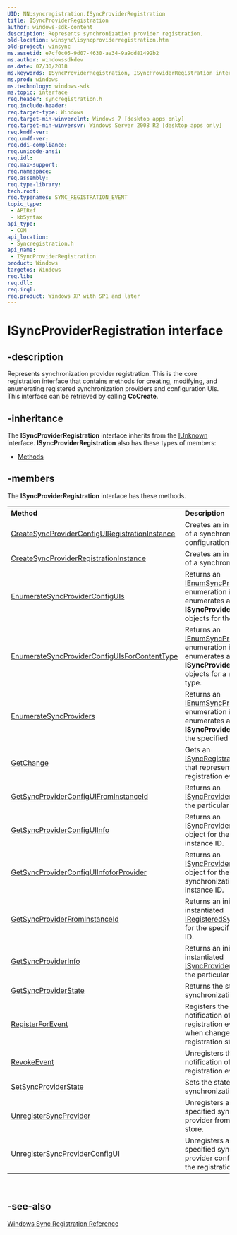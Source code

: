 ```yaml
---
UID: NN:syncregistration.ISyncProviderRegistration
title: ISyncProviderRegistration
author: windows-sdk-content
description: Represents synchronization provider registration.
old-location: winsync\isyncproviderregistration.htm
old-project: winsync
ms.assetid: e7cf0c05-9d07-4630-ae34-9a9dd81492b2
ms.author: windowssdkdev
ms.date: 07/30/2018
ms.keywords: ISyncProviderRegistration, ISyncProviderRegistration interface [Windows Sync], ISyncProviderRegistration interface [Windows Sync],described, syncregistration/ISyncProviderRegistration, winsync.isyncproviderregistration
ms.prod: windows
ms.technology: windows-sdk
ms.topic: interface
req.header: syncregistration.h
req.include-header: 
req.target-type: Windows
req.target-min-winverclnt: Windows 7 [desktop apps only]
req.target-min-winversvr: Windows Server 2008 R2 [desktop apps only]
req.kmdf-ver: 
req.umdf-ver: 
req.ddi-compliance: 
req.unicode-ansi: 
req.idl: 
req.max-support: 
req.namespace: 
req.assembly: 
req.type-library: 
tech.root: 
req.typenames: SYNC_REGISTRATION_EVENT
topic_type:
 - APIRef
 - kbSyntax
api_type:
 - COM
api_location:
 - Syncregistration.h
api_name:
 - ISyncProviderRegistration
product: Windows
targetos: Windows
req.lib: 
req.dll: 
req.irql: 
req.product: Windows XP with SP1 and later
---
```


# ISyncProviderRegistration interface


## -description


Represents synchronization provider registration. This is the core registration interface that contains methods for creating, modifying, and enumerating registered synchronization providers and configuration UIs. This interface can be retrieved by calling <b>CoCreate</b>.


## -inheritance

The <b xmlns:loc="http://microsoft.com/wdcml/l10n">ISyncProviderRegistration</b> interface inherits from the <a href="https://msdn.microsoft.com/33f1d79a-33fc-4ce5-a372-e08bda378332">IUnknown</a> interface. <b>ISyncProviderRegistration</b> also has these types of members:
<ul>
<li><a href="https://docs.microsoft.com/">Methods</a></li>
</ul>

## -members

The <b>ISyncProviderRegistration</b> interface has these methods.
<table class="members" id="memberListMethods">
<tr>
<th align="left" width="37%">Method</th>
<th align="left" width="63%">Description</th>
</tr>
<tr data="declared;">
<td align="left" width="37%">
<a href="https://msdn.microsoft.com/a61b07b3-45ce-429e-9641-4cebc5b44c1b">CreateSyncProviderConfigUIRegistrationInstance</a>
</td>
<td align="left" width="63%">
Creates an in-memory instance of a synchronization provider configuration UI.

</td>
</tr>
<tr data="declared;">
<td align="left" width="37%">
<a href="https://msdn.microsoft.com/637cf465-5d43-42d3-b7b9-3bd674135038">CreateSyncProviderRegistrationInstance</a>
</td>
<td align="left" width="63%">
Creates an in-memory instance of a synchronization provider.

</td>
</tr>
<tr data="declared;">
<td align="left" width="37%">
<a href="https://msdn.microsoft.com/36a2b498-237e-418a-b5b8-5f9bcdfbe734">EnumerateSyncProviderConfigUIs</a>
</td>
<td align="left" width="63%">
Returns an <a href="https://msdn.microsoft.com/d8b4f4a4-b238-431f-a123-edebe07ea7b0">IEnumSyncProviderConfigUIInfos</a> enumeration interface that enumerates all registered <b>ISyncProviderConfigUIInfo</b> objects for the specified  criteria.

</td>
</tr>
<tr data="declared;">
<td align="left" width="37%">
<a href="https://msdn.microsoft.com/5028b1e7-425d-4fac-ba6b-27a0cc70b378">EnumerateSyncProviderConfigUIsForContentType</a>
</td>
<td align="left" width="63%">
Returns an <a href="https://msdn.microsoft.com/d8b4f4a4-b238-431f-a123-edebe07ea7b0">IEnumSyncProviderConfigUIInfos</a> enumeration interface that enumerates all registered <b>ISyncProviderConfigUIInfo</b> objects for a specified  content type.

</td>
</tr>
<tr data="declared;">
<td align="left" width="37%">
<a href="https://msdn.microsoft.com/36a2b498-237e-418a-b5b8-5f9bcdfbe734">EnumerateSyncProviders</a>
</td>
<td align="left" width="63%">
Returns an <a href="https://msdn.microsoft.com/58b0dcc2-861a-4138-872a-cbbe2bb2cc4d">IEnumSyncProviderInfos</a> enumeration interface that enumerates all registered <b>ISyncProviderInfo</b> objects for the specified  criteria.

</td>
</tr>
<tr data="declared;">
<td align="left" width="37%">
<a href="https://msdn.microsoft.com/6a65ba8b-b9cb-4d8c-8d18-9627547f9982">GetChange</a>
</td>
<td align="left" width="63%">
Gets an <a href="https://msdn.microsoft.com/45376bd2-1f5f-4f4c-9c4c-f5add9438d5c">ISyncRegistrationChange</a> object that represents a new registration event.

</td>
</tr>
<tr data="declared;">
<td align="left" width="37%">
<a href="https://msdn.microsoft.com/472732d7-39bd-434c-80f3-9808eca9035c">GetSyncProviderConfigUIFromInstanceId</a>
</td>
<td align="left" width="63%">
Returns an <a href="https://msdn.microsoft.com/27757aa1-a42d-4f66-99a8-bf66385fbec1">ISyncProviderConfigUI</a> object for the particular unique instance ID.

</td>
</tr>
<tr data="declared;">
<td align="left" width="37%">
<a href="https://msdn.microsoft.com/687f2f28-378e-456c-a06a-d78e486e6635">GetSyncProviderConfigUIInfo</a>
</td>
<td align="left" width="63%">
Returns an <a href="https://msdn.microsoft.com/b7c49533-d289-44b0-9a9e-cfa47af3a087">ISyncProviderConfigUIInfo</a> object for the particular unique instance ID.

</td>
</tr>
<tr data="declared;">
<td align="left" width="37%">
<a href="https://msdn.microsoft.com/6ef774f8-0b97-44ee-8bb9-7adf2293cc23">GetSyncProviderConfigUIInfoforProvider</a>
</td>
<td align="left" width="63%">
Returns an <a href="https://msdn.microsoft.com/b7c49533-d289-44b0-9a9e-cfa47af3a087">ISyncProviderConfigUIInfo</a> object for the specified synchronization provider instance ID.

</td>
</tr>
<tr data="declared;">
<td align="left" width="37%">
<a href="https://msdn.microsoft.com/ed204998-9e9a-4bac-b178-b4137be87ff4">GetSyncProviderFromInstanceId</a>
</td>
<td align="left" width="63%">
Returns an initialized and instantiated  <a href="https://msdn.microsoft.com/53970f17-2857-4624-8594-069cceb93b1e">IRegisteredSyncProvider</a> object for the specific unique instance ID.

</td>
</tr>
<tr data="declared;">
<td align="left" width="37%">
<a href="https://msdn.microsoft.com/894d2314-2210-4a16-a7e6-1ee74638c035">GetSyncProviderInfo</a>
</td>
<td align="left" width="63%">
Returns an initialized and instantiated  <a href="https://msdn.microsoft.com/27757aa1-a42d-4f66-99a8-bf66385fbec1">ISyncProviderConfigUI</a> object for the particular unique instance ID.

</td>
</tr>
<tr data="declared;">
<td align="left" width="37%">
<a href="https://msdn.microsoft.com/4e2e2e17-e435-4def-9aee-9109e0e06a8c">GetSyncProviderState</a>
</td>
<td align="left" width="63%">
Returns the state of the specified synchronization provider.

</td>
</tr>
<tr data="declared;">
<td align="left" width="37%">
<a href="https://msdn.microsoft.com/b636a3b4-2ac2-4400-b8ed-4430f598db7b">RegisterForEvent</a>
</td>
<td align="left" width="63%">
Registers the user to receive notification of the arrival of new registration
		events that occur when changes are made to the registration store.

</td>
</tr>
<tr data="declared;">
<td align="left" width="37%">
<a href="https://msdn.microsoft.com/fcc4901a-1507-461e-bbcc-a9e440ec05ce">RevokeEvent</a>
</td>
<td align="left" width="63%">
Unregisters the user from the notification of the arrival of new registration
		events.

</td>
</tr>
<tr data="declared;">
<td align="left" width="37%">
<a href="https://msdn.microsoft.com/441df857-0498-4c6f-b279-495f1138e9c7">SetSyncProviderState</a>
</td>
<td align="left" width="63%">
Sets the state of the specified synchronization provider.

</td>
</tr>
<tr data="declared;">
<td align="left" width="37%">
<a href="https://msdn.microsoft.com/d5b651b2-a0a5-404f-afbe-3256bf52f25f">UnregisterSyncProvider</a>
</td>
<td align="left" width="63%">
Unregisters and removes the specified synchronization provider from the registration store.

</td>
</tr>
<tr data="declared;">
<td align="left" width="37%">
<a href="https://msdn.microsoft.com/14d0ab85-afd7-4615-8606-ec403a3dd453">UnregisterSyncProviderConfigUI</a>
</td>
<td align="left" width="63%">
Unregisters and removes the specified synchronization provider configuration UI from the registration store.

</td>
</tr>
</table> 


## -see-also




<a href="https://msdn.microsoft.com/8233671e-bf89-448d-8347-9b4f0ae7501f">Windows Sync Registration Reference</a>
 

 

